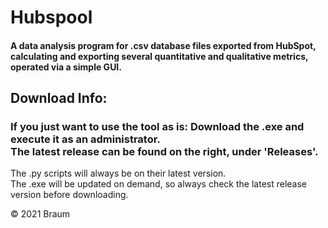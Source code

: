# Hubspool
#### A data analysis program for .csv database files exported from HubSpot, calculating and exporting several quantitative and qualitative metrics, operated via a simple GUI. 

## Download Info: <br>
<h3> If you just want to use the tool as is: Download the .exe and execute it as an administrator. <br>
The latest release can be found on the right, under 'Releases'. </h3>

The .py scripts will always be on their latest version. <br>
The .exe will be updated on demand, so always check the latest release version before downloading.

© 2021 Braum
